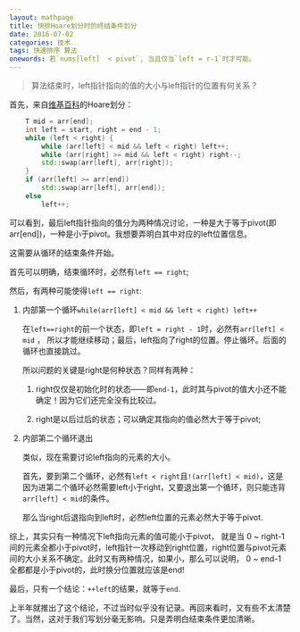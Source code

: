 ```yaml
---
layout: mathpage
title: 快排Hoare划分时的终结条件划分
date: 2016-07-02
categories: 技术 
tags: 快速排序 算法
onewords: 若`nums[left]  < pivot`, 当且仅当`left = r-1`时才可能。
---
```

> 算法结束时，left指针指向的值的大小与left指针的位置有何关系？

首先，来自[维基百科](https://zh.wikipedia.org/wiki/%E5%BF%AB%E9%80%9F%E6%8E%92%E5%BA%8F)的Hoare划分：

```C++
    T mid = arr[end];
    int left = start, right = end - 1;
    while (left < right) {
        while (arr[left] < mid && left < right) left++;
        while (arr[right] >= mid && left < right) right--;
        std::swap(arr[left], arr[right]);
    }
    if (arr[left] >= arr[end])
        std::swap(arr[left], arr[end]);
    else
        left++;
```

可以看到，最后left指针指向的值分为两种情况讨论，一种是大于等于pivot(即arr[end])，一种是小于pivot。我想要弄明白其中对应的left位置信息。

这需要从循环的结束条件开始。

首先可以明确，结束循环时，必然有`left == right`;

然后，有两种可能使得`left == right`:

1. 内部第一个循环`while(arr[left] < mid && left < right) left++` 

    在`left==right`的前一个状态，即`left = right - 1`时，必然有`arr[left] < mid` ， 所以才能继续移动；最后，left指向了right的位置。停止循环。后面的循环也直接跳过。

    所以问题的关键是right是何种状态？同样有两种：

    1. right仅仅是初始化时的状态——即`end-1`，此时其与pivot的值大小还不能确定！因为它们还完全没有比较过。

    2. right是以后过后的状态；可以确定其指向的值必然大于等于pivot;

2. 内部第二个循环退出

    类似，现在需要讨论left指向的元素的大小。

    首先，要到第二个循环，必然有`left < right`且`!(arr[left] < mid)`，这是因为进第二个循环必然需要left小于right，又要退出第一个循环，则只能违背`arr[left] < mid`的条件。

    那么当right后退指向到left时，必然left位置的元素必然大于等于pivot.

综上，其实只有一种情况下left指向元素的值可能小于pivot， 就是当 0 ~ right-1 间的元素全都小于pivot时，left指针一次移动到right位置，right位置与pivot元素间的大小关系不确定。此时又有两种情况，如果小，那么可以说明， 0 ~ end-1 全都都是小于pivot的，此时换分位置就应该是end! 

最后，只有一个结论：`++left`的结果，就等于`end`.

上半年就推出了这个结论，不过当时似乎没有记录。再回来看时，又有些不太清楚了。当然，这对于我们写划分毫无影响。只是弄明白结束条件更加清晰。